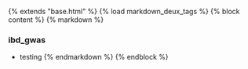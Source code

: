 {% extends "base.html" %} {% load markdown_deux_tags %} {% block content %} {% markdown %}
### ibd_gwas
* testing
{% endmarkdown %} {% endblock %}
